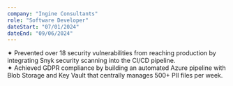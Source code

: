 ```yaml
---
company: "Ingine Consultants"
role: "Software Developer"
dateStart: "07/01/2024"
dateEnd: "09/06/2024"
---
```


✦ Prevented over 18 security vulnerabilities from reaching production by integrating Snyk security scanning into the CI/CD pipeline.<br>
✦ Achieved GDPR compliance by building an automated Azure pipeline with Blob Storage and Key Vault that centrally manages 500+ PII files per week.<br>